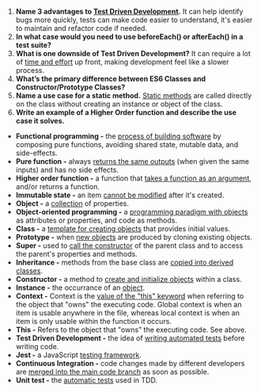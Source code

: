 1. **Name 3 advantages to [Test Driven Development](https://leantesting.com/test-driven-development/#:~:text=Now%2C%20let%E2%80%99s%20take%20a%20look%20at%20some%20of,essentials%20and%20avoid%20the%20superfluous.%20More%20items...%20).** It can help identify bugs more quickly, tests can make code easier to understand, it's easier to maintain and refactor code if needed.
1. **In what case would you need to use beforeEach() or afterEach() in a test suite?**
1. **What is one downside of Test Driven Development?** It can require a lot of [time and effort](https://leantesting.com/test-driven-development/#:~:text=Now%2C%20let%E2%80%99s%20take%20a%20look%20at%20some%20of,essentials%20and%20avoid%20the%20superfluous.%20More%20items...%20) up front, making development feel like a slower process.
1. **What’s the primary difference between ES6 Classes and Constructor/Prototype Classes?**
1. **Name a use case for a static method.** [Static methods](https://www.w3schools.com/jsref/jsref_class_static.asp) are called directly on the class without creating an instance or object of the class.
1. **Write an example of a Higher Order function and describe the use case it solves.**


- **Functional programming -** the [process of building software](https://medium.com/javascript-scene/master-the-javascript-interview-what-is-functional-programming-7f218c68b3a0) by composing pure functions, avoiding shared state, mutable data, and side-effects.
- **Pure function -** always [returns the same outputs](https://medium.com/javascript-scene/master-the-javascript-interview-what-is-functional-programming-7f218c68b3a0) (when given the same inputs) and has no side effects.
- **Higher order function -** a function that [takes a function as an argument](https://medium.com/javascript-scene/master-the-javascript-interview-what-is-functional-programming-7f218c68b3a0), and/or returns a function. 
- **Immutable state -** an item [cannot be modified](https://medium.com/javascript-scene/master-the-javascript-interview-what-is-functional-programming-7f218c68b3a0) after it's created.
- **Object -** a [collection](https://developer.mozilla.org/en-US/docs/Web/JavaScript/Guide/Working_with_Objects#:~:text=JavaScript%20is%20designed%20on%20a,is%20known%20as%20a%20method.) of properties.
- **Object-oriented programming -** a [programming paradigm with objects](https://medium.com/javascript-scene/master-the-javascript-interview-what-is-functional-programming-7f218c68b3a0) as attributes or properties, and code as methods.
- **Class -** a [template for creating objects](https://en.wikipedia.org/wiki/Class_(computer_programming)) that provides initial values.
- **Prototype -** when [new objects](https://en.wikipedia.org/wiki/Prototype#Computer_programming/computer_science) are produced by cloning existing objects.
- **Super -** used to [call the constructor](https://www.w3schools.com/jsref/jsref_class_super.asp#:~:text=Definition%20and%20Usage,read%20our%20JavaScript%20Classes%20Tutorial.) of the parent class and to access the parent's properties and methods.
- **Inheritance -** methods from the base class are [copied into derived classes](https://www.tutorialsteacher.com/javascript/inheritance-in-javascript#:~:text=Inheritance%20is%20an%20important%20concept,supported%20by%20using%20prototype%20object.&text=The%20following%20is%20a%20Student%20class%20that%20inherits%20Person%20class.).
- **Constructor -** a method to [create and initialize objects](https://www.w3schools.com/jsref/jsref_constructor_class.asp) within a class.
- **Instance -** the occurrance of an [object](https://www.quora.com/What-is-an-instance-of-object-in-JavaScript#:~:text=An%20%E2%80%9Cinstance%E2%80%9D%20means%20a%20reference,it's%20made%20that%20is%20different.).
- **Context -** Context is the [value of the "this" keyword](https://towardsdatascience.com/javascript-context-this-keyword-9a78a19d5786) when referring to the object that "owns" the executing code. Global context is when an item is usable anywhere in the file, whereas local context is when an item is only usable within the function it occurs.
- **This -** Refers to the object that "owns" the executing code. See above.
- **Test Driven Development -** the idea of [writing automated tests](https://leantesting.com/test-driven-development/#:~:text=Now%2C%20let%E2%80%99s%20take%20a%20look%20at%20some%20of,essentials%20and%20avoid%20the%20superfluous.%20More%20items...%20) before writing code.
- **Jest -** a JavaScript [testing framework](https://jestjs.io/).
- **Continuous Integration -** code changes made by different developers are [merged into the main code branch](https://www.lambdatest.com/blog/what-is-continuous-integration-and-continuous-delivery/#:~:text=Continuous%20integration%20is%20usually%20the%20process%20when%20code,not%20divert%20or%20impact%20the%20main%20code%20branch.) as soon as possible.
- **Unit test -** the [automatic tests](https://leantesting.com/test-driven-development/#:~:text=Now%2C%20let%E2%80%99s%20take%20a%20look%20at%20some%20of,essentials%20and%20avoid%20the%20superfluous.%20More%20items...%20) used in TDD.
